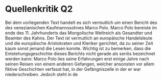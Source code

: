 # Quellenkritik Q2
Bei dem vorliegenden Text handelt es sich vermutlich um einen Bericht des des venezianischen Kaufmannssohnes Marco Polo. Marco Polo bereiste im ende des 11. Jahrhunderts das Mongolische Weltreich als Gesandter und Beamter des Kahns. Der Text ist vermutlich an europäische Handelsleute und die europäische Aristokraten und Kleriker gerichtet, da zu seiner Zeit kaum sonst jemand die Lesen konnte. Wichtig ist zu bemerken, dass die Entstehungsgeschichte dieses Berichts nicht gerade als seriös bezeichnet werden kann: Marco Polo lies seine Erfahrungen erst einige Jahre nach seinen Reisen von einem anderen Gefangen, welcher ansonsten vor allem fiktive Geschichten verfasst hat, in der Gefängniszelle in der er war niederschreiben. Jedoch steht in de